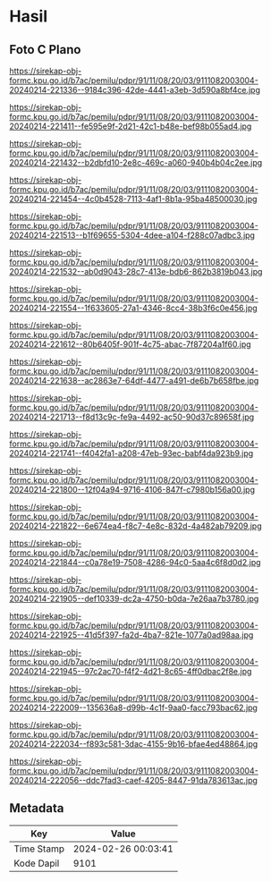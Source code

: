 # Hasil

## Foto C Plano

https://sirekap-obj-formc.kpu.go.id/b7ac/pemilu/pdpr/91/11/08/20/03/9111082003004-20240214-221336--9184c396-42de-4441-a3eb-3d590a8bf4ce.jpg

https://sirekap-obj-formc.kpu.go.id/b7ac/pemilu/pdpr/91/11/08/20/03/9111082003004-20240214-221411--fe595e9f-2d21-42c1-b48e-bef98b055ad4.jpg

https://sirekap-obj-formc.kpu.go.id/b7ac/pemilu/pdpr/91/11/08/20/03/9111082003004-20240214-221432--b2dbfd10-2e8c-469c-a060-940b4b04c2ee.jpg

https://sirekap-obj-formc.kpu.go.id/b7ac/pemilu/pdpr/91/11/08/20/03/9111082003004-20240214-221454--4c0b4528-7113-4af1-8b1a-95ba48500030.jpg

https://sirekap-obj-formc.kpu.go.id/b7ac/pemilu/pdpr/91/11/08/20/03/9111082003004-20240214-221513--b1f69655-5304-4dee-a104-f288c07adbc3.jpg

https://sirekap-obj-formc.kpu.go.id/b7ac/pemilu/pdpr/91/11/08/20/03/9111082003004-20240214-221532--ab0d9043-28c7-413e-bdb6-862b3819b043.jpg

https://sirekap-obj-formc.kpu.go.id/b7ac/pemilu/pdpr/91/11/08/20/03/9111082003004-20240214-221554--1f633605-27a1-4346-8cc4-38b3f6c0e456.jpg

https://sirekap-obj-formc.kpu.go.id/b7ac/pemilu/pdpr/91/11/08/20/03/9111082003004-20240214-221612--80b6405f-901f-4c75-abac-7f87204a1f60.jpg

https://sirekap-obj-formc.kpu.go.id/b7ac/pemilu/pdpr/91/11/08/20/03/9111082003004-20240214-221638--ac2863e7-64df-4477-a491-de6b7b658fbe.jpg

https://sirekap-obj-formc.kpu.go.id/b7ac/pemilu/pdpr/91/11/08/20/03/9111082003004-20240214-221713--f8d13c9c-fe9a-4492-ac50-90d37c89658f.jpg

https://sirekap-obj-formc.kpu.go.id/b7ac/pemilu/pdpr/91/11/08/20/03/9111082003004-20240214-221741--f4042fa1-a208-47eb-93ec-babf4da923b9.jpg

https://sirekap-obj-formc.kpu.go.id/b7ac/pemilu/pdpr/91/11/08/20/03/9111082003004-20240214-221800--12f04a94-9716-4106-847f-c7980b156a00.jpg

https://sirekap-obj-formc.kpu.go.id/b7ac/pemilu/pdpr/91/11/08/20/03/9111082003004-20240214-221822--6e674ea4-f8c7-4e8c-832d-4a482ab79209.jpg

https://sirekap-obj-formc.kpu.go.id/b7ac/pemilu/pdpr/91/11/08/20/03/9111082003004-20240214-221844--c0a78e19-7508-4286-94c0-5aa4c6f8d0d2.jpg

https://sirekap-obj-formc.kpu.go.id/b7ac/pemilu/pdpr/91/11/08/20/03/9111082003004-20240214-221905--def10339-dc2a-4750-b0da-7e26aa7b3780.jpg

https://sirekap-obj-formc.kpu.go.id/b7ac/pemilu/pdpr/91/11/08/20/03/9111082003004-20240214-221925--41d5f397-fa2d-4ba7-821e-1077a0ad98aa.jpg

https://sirekap-obj-formc.kpu.go.id/b7ac/pemilu/pdpr/91/11/08/20/03/9111082003004-20240214-221945--97c2ac70-f4f2-4d21-8c65-4ff0dbac2f8e.jpg

https://sirekap-obj-formc.kpu.go.id/b7ac/pemilu/pdpr/91/11/08/20/03/9111082003004-20240214-222009--135636a8-d99b-4c1f-9aa0-facc793bac62.jpg

https://sirekap-obj-formc.kpu.go.id/b7ac/pemilu/pdpr/91/11/08/20/03/9111082003004-20240214-222034--f893c581-3dac-4155-9b16-bfae4ed48864.jpg

https://sirekap-obj-formc.kpu.go.id/b7ac/pemilu/pdpr/91/11/08/20/03/9111082003004-20240214-222056--ddc7fad3-caef-4205-8447-91da783613ac.jpg


## Metadata

| Key        | Value               |
| ---------- | ------------------- |
| Time Stamp | 2024-02-26 00:03:41 |
| Kode Dapil | 9101                |




